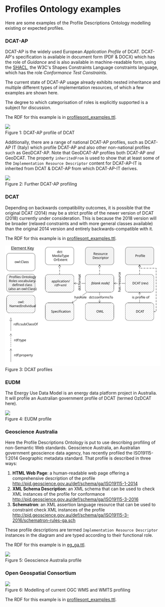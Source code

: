 # Profiles Ontology examples
Here are some examples of the Profile Descriptions Ontology modelling existing or expected profiles.

### DCAT-AP
DCAT-AP is the widely used European *Application Profile* of DCAT. DCAT-AP's specification is available in document form (PDF & DOCX) which has the role of *Guidance* and is also available in machine-readable form, using the [SHACL](https://www.w3.org/TR/shacl/), the W3C's Shapes Constraints Language constraints language, which has the role *Conformance Test Constraints*.

The current state of DCAT-AP usage already exhibits nested inheritance and multiple different types of implementation resources, of which a few examples are shown here.

The degree to which categorisation of roles is explicitly supported is a subject for discussion.

The RDF for this example is in [profilesont_examples.ttl](profilesont_examples.ttl).

![](dcat-ap.svg)  
Figure 1: DCAT-AP profile of DCAT

Additionally, there are a range of national DCAT-AP profiles, such as DCAT-AP IT (Italy) which profile DCAT-AP and also other non-national profiles such as GeoDCAT-AP. Note that GeoDCAT-AP profiles both DCAT-AP *and* GeoDCAT. The property `inheritedFrom` is used to show that at least some of the `Implementation Resource Descriptor` content for DCAT-AP-IT is inherited from DCAT & DCAT-AP from which DCAT-AP-IT derives.

![](eg_dcat-ap2.png)  
Figure 2: Further DCAT-AP profiling

### DCAT
Depending on backwards compatibility outcomes, it is possible that the original DCAT (2014) may be a strict profile of the newer version of DCAT (2018) currently under consideration. This is because the 2018 version will be broader (relaxed constraints and with more general classes available) than the original 2014 version and entirely backwards-compatible with it.

The RDF for this example is in [profilesont_examples.ttl](profilesont_examples.ttl).

![](dcat.svg)  
Figure 3: DCAT profiles

### EUDM
The Energy Use Data Model is an energy data platform project in Australia. It will profile an Australian government profile of DCAT (termed OzDCAT here).

![](eg_EUDM.png)  
Figure 4: EUDM profile

### Geoscience Australia
Here the Profile Descriptions Ontology is put to use describing profiling of non-Semantic Web standards. Geoscience Australia, an Australian government geoscience data agency, has recently profiled the ISO19115-1:2014 Geographic metadata standard. That profile is described in three ways:

1. **HTML Web Page**: a human-readable web page offering a comprehensive description of the profile <http://pid.geoscience.gov.au/def/schema/ga/ISO19115-1-2014>
2. **XML Schema Description**: an XML schema that can be used to check XML instances of the profile for conformance <http://pid.geoscience.gov.au/def/schema/ga/ISO19115-3-2016>
3. **Schematron**: an XML assertion language resource that can be used to constraint check XML instances of the profile <http://pid.geoscience.gov.au/def/schema/ga/ISO19115-3-2016/schematron-rules-ga.sch>

These profile descriptions are termed `Implementation Resource Descriptor` instances in the diagram and are typed according to their functional role.

The RDF for this example is in [eg_ga.ttl](eg_ga.ttl).

![](eg_ga.png)  
Figure 5: Geoscience Australia profile

### Open Geospatial Consortium

![](eg_ogc.png)  
Figure 6: Modelling of current OGC WMS and WMTS profiling

The RDF for this example is in [profilesont_examples.ttl](profilesont_examples.ttl).
